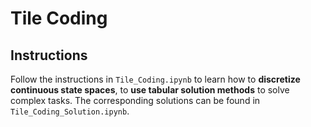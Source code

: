 # Tile Coding

## Instructions

Follow the instructions in `Tile_Coding.ipynb` to learn how to **discretize continuous state spaces**, to **use tabular solution methods** to solve complex tasks. The corresponding solutions can be found in `Tile_Coding_Solution.ipynb`.

